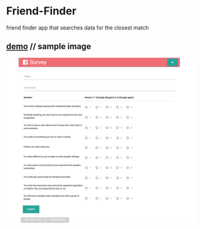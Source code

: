 # Friend-Finder

friend finder app that searches data for the closest match

## [demo](https://salty-stream-78675.herokuapp.com/)   //  sample image

![sample image](friendFinderScreenshot.png?raw=true "Title")
